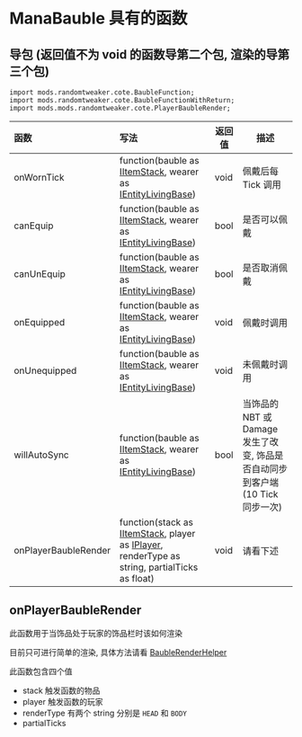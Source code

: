 # ManaBauble 具有的函数

## 导包 (返回值不为 void 的函数导第二个包, 渲染的导第三个包)

```zenscript
import mods.randomtweaker.cote.BaubleFunction;
import mods.randomtweaker.cote.BaubleFunctionWithReturn;
import mods.mods.randomtweaker.cote.PlayerBaubleRender;
```

|函数 | 写法 | 返回值 | 描述 |
|:--- |:------- |---- | ------|
| onWornTick | function(bauble as [IItemStack](https://docs.blamejared.com/1.12/en/Vanilla/Items/IItemStack/), wearer as [IEntityLivingBase](https://docs.blamejared.com/1.12/en/Vanilla/Entities/IEntityLivingBase/)) | void | 佩戴后每 Tick 调用
| canEquip | function(bauble as [IItemStack](https://docs.blamejared.com/1.12/en/Vanilla/Items/IItemStack/), wearer as [IEntityLivingBase](https://docs.blamejared.com/1.12/en/Vanilla/Entities/IEntityLivingBase/)) | bool | 是否可以佩戴 |
| canUnEquip | function(bauble as [IItemStack](https://docs.blamejared.com/1.12/en/Vanilla/Items/IItemStack/), wearer as [IEntityLivingBase](https://docs.blamejared.com/1.12/en/Vanilla/Entities/IEntityLivingBase/)) | bool | 是否取消佩戴 |
| onEquipped | function(bauble as [IItemStack](https://docs.blamejared.com/1.12/en/Vanilla/Items/IItemStack/), wearer as [IEntityLivingBase](https://docs.blamejared.com/1.12/en/Vanilla/Entities/IEntityLivingBase/)) | void | 佩戴时调用 |
| onUnequipped | function(bauble as [IItemStack](https://docs.blamejared.com/1.12/en/Vanilla/Items/IItemStack/), wearer as [IEntityLivingBase](https://docs.blamejared.com/1.12/en/Vanilla/Entities/IEntityLivingBase/)) | void | 未佩戴时调用 |
| willAutoSync | function(bauble as [IItemStack](https://docs.blamejared.com/1.12/en/Vanilla/Items/IItemStack/), wearer as [IEntityLivingBase](https://docs.blamejared.com/1.12/en/Vanilla/Entities/IEntityLivingBase/)) | bool | 当饰品的 NBT 或 Damage 发生了改变, 饰品是否自动同步到客户端 (10 Tick 同步一次) |
| onPlayerBaubleRender | function(stack as [IItemStack](https://docs.blamejared.com/1.12/en/Vanilla/Items/IItemStack/), player as [IPlayer](https://docs.blamejared.com/1.12/en/Vanilla/Players/IPlayer/), renderType as string, partialTicks as float) | void | 请看下述 |

## onPlayerBaubleRender

此函数用于当饰品处于玩家的饰品栏时该如何渲染

目前只可进行简单的渲染,
具体方法请看 [BaubleRenderHelper](https://github.com/ikexing-cn/RandomTweaker/blob/master/wiki/en_us/modSupport/ContentTweaker/ManaBauble/BaubleRenderHelper.md)

此函数包含四个值

* stack 触发函数的物品
* player 触发函数的玩家
* renderType 有两个 string 分别是 `HEAD` 和 `BODY`
* partialTicks
